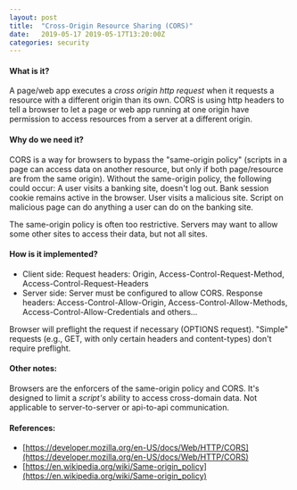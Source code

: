 ```yaml
---
layout: post
title:  "Cross-Origin Resource Sharing (CORS)"
date:   2019-05-17 2019-05-17T13:20:00Z
categories: security
---
```


#### What is it? 

A page/web app executes a *cross origin http request* when it requests a resource 
with a different origin than its own. CORS is using http headers to tell a browser 
to let a page or web app running at one origin
have permission to access resources from a server at a different origin.

#### Why do we need it?

CORS is a way for browsers to bypass the "same-origin policy" (scripts in a page can access data on another resource,
but only if both page/resource are from the same origin). Without the same-origin policy, the following could occur:
A user visits  a banking site, doesn't log out. Bank session cookie remains active in the browser. User visits a malicious 
site. Script on malicious page can do anything a user can do on the banking site.

The same-origin policy is often too restrictive. Servers may want to allow some other sites to access their data, 
but not all sites.

#### How is it implemented?

* Client side: Request headers: Origin, Access-Control-Request-Method, Access-Control-Request-Headers
* Server side: Server must be configured to allow CORS. Response headers: 
Access-Control-Allow-Origin, 
Access-Control-Allow-Methods, 
Access-Control-Allow-Credentials 
and others...

Browser will preflight the request if necessary (OPTIONS request). "Simple" requests (e.g., GET, 
with only certain headers and content-types) don't require preflight.

#### Other notes:

Browsers are the enforcers of the same-origin policy and CORS. It's designed to limit
a *script's* ability to access cross-domain data. 
Not applicable to server-to-server or api-to-api communication.


#### References:

* [https://developer.mozilla.org/en-US/docs/Web/HTTP/CORS](https://developer.mozilla.org/en-US/docs/Web/HTTP/CORS)
* [https://en.wikipedia.org/wiki/Same-origin_policy](https://en.wikipedia.org/wiki/Same-origin_policy)